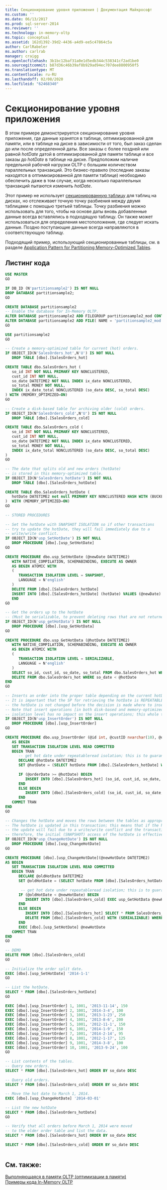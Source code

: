 ```yaml
---
title: Секционирование уровня приложения | Документация Майкрософт
ms.custom: ''
ms.date: 06/13/2017
ms.prod: sql-server-2014
ms.reviewer: ''
ms.technology: in-memory-oltp
ms.topic: conceptual
ms.assetid: 162d1392-39d2-4436-a4d9-ee5c47864c5a
author: CarlRabeler
ms.author: carlrab
manager: craigg
ms.openlocfilehash: 3b1bc12baf31a0e1d5edb344c538341cf2ad1be0
ms.sourcegitcommit: b87d36c46b39af8b929ad94ec707dee8800950f5
ms.translationtype: MT
ms.contentlocale: ru-RU
ms.lasthandoff: 02/08/2020
ms.locfileid: "62468340"
---
```

# <a name="application-level-partitioning"></a>Секционирование уровня приложения
  В этом примере демонстрируется секционирование уровня приложения, где данные хранятся в таблице, оптимизированной для памяти, или в таблице на диске в зависимости от того, был заказ сделан до или после определенной даты. Все заказы с более поздней или равной *hotDate* датой в оптимизированной для памяти таблице и все заказы до *hotDate* в таблице на диске. Предположим наличие предельной рабочей нагрузки OLTP с большим количеством параллельных транзакций. Это бизнес-правило (последние заказы находятся в оптимизированной для памяти таблице) необходимо обеспечить даже в том случае, когда несколько параллельных транзакций пытаются изменить *hotDate*.  
  
 Этот пример не использует [секционированную таблицу](../partitions/partitioned-tables-and-indexes.md) для таблиц на дисках, но отслеживает точную точку разбиения между двумя таблицами с помощью третьей таблицы. Точку разбиения можно использовать для того, чтобы на основе даты вновь добавленные данные всегда вставлялись в подходящую таблицу. Он также может использоваться для определения местоположения, где следует искать данные. Поздно поступающие данные всегда направляются в соответствующую таблицу.  
  
 Подходящий пример, использующий секционированные таблицы, см. в разделе [Application Pattern for Partitioning Memory-Optimized Tables](memory-optimized-tables.md).  
  
## <a name="code-listing"></a>Листинг кода  
  
```sql  
USE MASTER  
GO  
  
IF DB_ID (N'partitionsample2') IS NOT NULL  
DROP DATABASE partitionsample2;  
GO  
  
CREATE DATABASE partitionsample2  
-- Enable the database for In-Memory OLTP.  
ALTER DATABASE partitionsample2 ADD FILEGROUP partitionsample2_mod CONTAINS MEMORY_OPTIMIZED_DATA  
ALTER DATABASE partitionsample2 ADD FILE( NAME = 'partitionsample2_mod' , FILENAME = 'c:\data\partitionsample2_mod') TO FILEGROUP partitionsample2_mod;  
GO  
  
USE partitionsample2  
GO  
  
-- Create a memory-optimized table for current (hot) orders.  
IF OBJECT_ID(N'SalesOrders_hot',N'U') IS NOT NULL  
   DROP TABLE [dbo].[SalesOrders_hot]  
  
CREATE TABLE dbo.SalesOrders_hot (  
   so_id INT NOT NULL PRIMARY KEY NONCLUSTERED,  
   cust_id INT NOT NULL,  
   so_date DATETIME2 NOT NULL INDEX ix_date NONCLUSTERED,  
   so_total MONEY NOT NULL,  
   INDEX ix_date_total NONCLUSTERED (so_date DESC, so_total DESC)  
) WITH (MEMORY_OPTIMIZED=ON)  
GO  
  
-- Create a disk-based table for archiving older (cold) orders.  
IF OBJECT_ID(N'SalesOrders_cold',N'U') IS NOT NULL  
   DROP TABLE [dbo].[SalesOrders_cold]  
  
CREATE TABLE dbo.SalesOrders_cold (  
   so_id INT NOT NULL PRIMARY KEY NONCLUSTERED,  
   cust_id INT NOT NULL,  
   so_date DATETIME2 NOT NULL INDEX ix_date NONCLUSTERED,  
   so_total MONEY NOT NULL,  
   INDEX ix_date_total NONCLUSTERED (so_date DESC, so_total DESC)  
)   
GO  
  
-- The date that splits old and new orders (hotDate)  
-- is stored in this memory-optimized table.  
IF OBJECT_ID(N'SalesOrders_hotDate') IS NOT NULL  
   DROP TABLE [dbo].[SalesOrders_hotDate]  
  
CREATE TABLE dbo.SalesOrders_hotDate (  
   hotDate DATETIME2 not null PRIMARY KEY NONCLUSTERED HASH WITH (BUCKET_COUNT = 1)  
)  WITH (MEMORY_OPTIMIZED=ON)  
GO  
  
-- STORED PROCEDURES  
  
-- Set the hotDate with SNAPSHOT ISOLATION so if other transactions  
-- try to update the hotDate, they will fail immediately due to a  
-- write/write conflict.  
IF OBJECT_ID(N'usp_SetHotDate') IS NOT NULL  
   DROP PROCEDURE [dbo].[usp_SetHotDate]  
GO  
  
CREATE PROCEDURE dbo.usp_SetHotDate (@newDate DATETIME2)  
   WITH NATIVE_COMPILATION, SCHEMABINDING, EXECUTE AS OWNER  
   AS BEGIN ATOMIC WITH  
   (  
      TRANSACTION ISOLATION LEVEL = SNAPSHOT,  
      LANGUAGE = N'english'  
   )  
   DELETE FROM [dbo].[SalesOrders_hotDate]  
   INSERT INTO [dbo].[SalesOrders_hotDate] (hotDate) VALUES (@newDate)  
   END  
GO  
  
-- Get the orders up to the hotDate  
-- (Must be serializable, to prevent deleting rows that are not returned.)  
IF OBJECT_ID(N'usp_getHotData') IS NOT NULL  
   DROP PROCEDURE [dbo].[usp_GetHotData]  
GO  
  
CREATE PROCEDURE dbo.usp_GetHotData (@hotDate DATETIME2)  
   WITH NATIVE_COMPILATION, SCHEMABINDING, EXECUTE AS OWNER  
   AS BEGIN ATOMIC WITH  
   (  
      TRANSACTION ISOLATION LEVEL = SERIALIZABLE,  
      LANGUAGE = N'english'  
   )  
   SELECT so_id, cust_id, so_date, so_total FROM dbo.SalesOrders_hot WHERE so_date < @hotDate  
   DELETE FROM dbo.SalesOrders_hot WHERE so_date < @hotDate  
END  
GO  
  
-- Inserts an order into the proper table depending on the current hotDate.  
-- It is important that the SP for retrieving the hotDate is REPEATABLEREAD, in order to ensure that  
-- the hotDate is not changed before the decision is made where to insert the order.  
-- Note that insert operations [in both disk-based and memory-optimized tables] are always fully isolated, so the transaction  
-- isolation level has no impact on the insert operations; this whole transaction is effectively REPEATABLEREAD.  
IF OBJECT_ID(N'usp_InsertOrder') IS NOT NULL  
   DROP PROCEDURE [dbo].[usp_InsertOrder]  
GO  
  
CREATE PROCEDURE dbo.usp_InsertOrder (@id int, @custID nvarchar(10), @orderDate DATETIME2, @orderTotal MONEY)  
   AS BEGIN  
   SET TRANSACTION ISOLATION LEVEL READ COMMITTED  
   BEGIN TRAN  
      -- get hot date under repeatableread isolation; this is to guarantee it does not change before the insert is executed  
      DECLARE @hotDate DATETIME2  
      SET @hotDate = (SELECT hotDate FROM [dbo].[SalesOrders_hotDate] WITH (REPEATABLEREAD))  
  
      IF (@orderDate >= @hotDate) BEGIN  
         INSERT INTO [dbo].[SalesOrders_hot] (so_id, cust_id, so_date, so_total) VALUES (@id, @custID, @orderDate, @orderTotal)  
      END  
      ELSE BEGIN  
         INSERT INTO [dbo].[SalesOrders_cold] (so_id, cust_id, so_date, so_total) VALUES (@id, @custID, @orderDate, @orderTotal)  
      END  
   COMMIT TRAN  
END  
GO  
  
-- Changes the hotDate and moves the rows between the tables as appropriate.  
-- The hotDate is updated in this transaction; this means that if the hotDate is changed by another transaction  
-- the update will fail due to a write/write conflict and the transaction is rolled back  
-- therefore, the initial (SNAPSHOT) access of the hotDate is effectively REPEATABLEREAD.  
IF OBJECT_ID(N'usp_ChangeHotDate') IS NOT NULL  
   DROP PROCEDURE [dbo].[usp_ChangeHotDate]  
GO  
  
CREATE PROCEDURE [dbo].[usp_ChangeHotDate](@newHotDate DATETIME2)  
AS BEGIN  
   SET TRANSACTION ISOLATION LEVEL READ COMMITTED  
   BEGIN TRAN  
      DECLARE @oldHotDate DATETIME2  
      SET @oldHotDate = (SELECT hotDate FROM [dbo].[SalesOrders_hotDate] WITH (SNAPSHOT))  
  
       -- get hot date under repeatableread isolation; this is to guarantee it does not change before the insert is executed  
      IF (@oldHotDate < @newHotDate) BEGIN  
         INSERT INTO [dbo].[SalesOrders_cold] EXEC usp_GetHotData @newHotDate  
      END  
      ELSE BEGIN  
         INSERT INTO [dbo].[SalesOrders_hot] SELECT * FROM SalesOrders_cold WITH (SERIALIZABLE) WHERE so_date >= @newHotDate  
         DELETE FROM [dbo].[SalesOrders_cold] WITH (SERIALIZABLE) WHERE so_date >= @newHotDate  
      END  
      EXEC [dbo].[usp_SetHotDate] @newHotDate  
   COMMIT TRAN  
END  
GO  
  
-- DEMO  
DELETE FROM [dbo].[SalesOrders_cold]  
GO  
  
-- Initialize the order split date.  
EXEC [dbo].[usp_SetHotDate] '2014-1-1'   
GO  
  
-- List the hotDate.  
SELECT * FROM [dbo].[SalesOrders_hotDate]  
GO  
  
EXEC [dbo].[usp_InsertOrder] 1, 1001, '2013-11-14', 150  
EXEC [dbo].[usp_InsertOrder] 2, 1001, '2014-3-4', 100  
EXEC [dbo].[usp_InsertOrder] 3, 1001, '2013-1-23', 250  
EXEC [dbo].[usp_InsertOrder] 4, 1001, '2013-8-6', 200  
EXEC [dbo].[usp_InsertOrder] 5, 1001, '2012-11-1', 150  
EXEC [dbo].[usp_InsertOrder] 6, 1001, '2014-1-9', 150  
EXEC [dbo].[usp_InsertOrder] 7, 1001, '2014-2-14', 95  
EXEC [dbo].[usp_InsertOrder] 8, 1001, '2012-1-17', 125  
EXEC [dbo].[usp_InsertOrder] 9, 1001, '2014-3-8', 100  
EXEC [dbo].[usp_InsertOrder] 10, 1001, '2013-9-24', 100  
GO  
  
-- List contents of the tables.  
-- Query new orders.  
SELECT * FROM [dbo].[SalesOrders_hot] ORDER BY so_date DESC  
  
-- Query old orders.  
SELECT * FROM [dbo].[SalesOrders_cold] ORDER BY so_date DESC  
  
-- Move the hot date to March 1, 2014.   
EXEC [dbo].[usp_ChangeHotDate] '2014-03-01'  
  
-- List the new hotDate  
SELECT * FROM [dbo].[SalesOrders_hotDate]  
GO  
  
-- Verify that all orders before March 1, 2014 were moved  
-- to the older order table and list the data.  
SELECT * FROM [dbo].[SalesOrders_hot] ORDER BY so_date DESC  
  
SELECT * FROM [dbo].[SalesOrders_cold] ORDER BY so_date DESC  
  
```  
  
## <a name="see-also"></a>См. также:  
 [Выполняющаяся в памяти OLTP &#40;оптимизации в памяти&#41;](in-memory-oltp-in-memory-optimization.md)   
 [Примеры кода In-Memory OLTP](in-memory-oltp-code-samples.md)  
  
  
